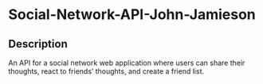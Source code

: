 # Social-Network-API-John-Jamieson

## Description

An API for a social network web application where users can share their thoughts, react to friends’ thoughts, and create a friend list.
